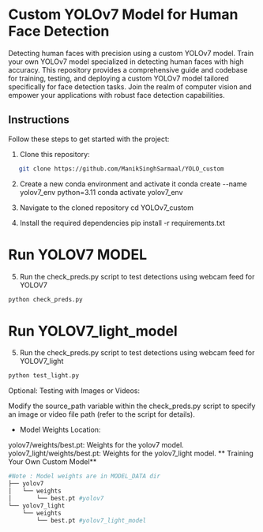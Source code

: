 # Custom YOLOv7 Model for Human Face Detection

Detecting human faces with precision using a custom YOLOv7 model. Train your own YOLOv7 model specialized in detecting human faces with high accuracy. This repository provides a comprehensive guide and codebase for training, testing, and deploying a custom YOLOv7 model tailored specifically for face detection tasks. Join the realm of computer vision and empower your applications with robust face detection capabilities.

## Instructions

Follow these steps to get started with the project:

1. Clone this repository:
```bash
   git clone https://github.com/ManikSinghSarmaal/YOLO_custom
```
2. Create a new conda environment and activate it
conda create --name yolov7_env python=3.11
conda activate yolov7_env

3. Navigate to the cloned repository
cd YOLOv7_custom

4. Install the required dependencies
pip install -r requirements.txt

# Run YOLOV7 MODEL

5. Run the check_preds.py script to test detections using webcam feed for YOLOV7
```bash
python check_preds.py
```

# Run YOLOV7_light_model

5. Run the check_preds.py script to test detections using webcam feed for YOLOV7_light
```bash
python test_light.py
```
Optional: Testing with Images or Videos:

Modify the source_path variable within the check_preds.py script to specify an image or video file path (refer to the script for details).

* Model Weights Location: 

yolov7/weights/best.pt: Weights for the yolov7 model.
yolov7_light/weights/best.pt: Weights for the yolov7_light model.
** Training Your Own Custom Model**

```bash
#Note : Model weights are in MODEL_DATA dir 
├── yolov7
│   └── weights
│       └── best.pt #yolov7
└── yolov7_light
    └── weights
        └── best.pt #yolov7_light_model
```